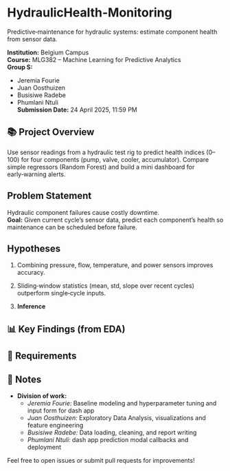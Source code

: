 # HydraulicHealth-Monitoring

Predictive‑maintenance for hydraulic systems: estimate component health from sensor data.

**Institution:** Belgium Campus  
**Course:** MLG382 – Machine Learning for Predictive Analytics  
**Group S:**

- Jeremia Fourie
- Juan Oosthuizen
- Busisiwe Radebe
- Phumlani Ntuli  
  **Submission Date:** 24 April 2025, 11:59 PM

## 📚 Project Overview

Use sensor readings from a hydraulic test rig to predict health indices (0–100) for four components (pump, valve, cooler, accumulator). Compare simple regressors (Random Forest) and build a mini dashboard for early‑warning alerts.

## Problem Statement

Hydraulic component failures cause costly downtime.  
**Goal:** Given current cycle’s sensor data, predict each component’s health so maintenance can be scheduled before failure.

## Hypotheses

1. Combining pressure, flow, temperature, and power sensors improves accuracy.
2. Sliding‑window statistics (mean, std, slope over recent cycles) outperform single‑cycle inputs.

3. **Inference**

## 📊 Key Findings (from EDA)

## 🔧 Requirements

## 📝 Notes

- **Division of work:**
  - _Jeremia Fourie:_ Baseline modeling and hyperparameter tuning and input form for dash app
  - _Juan Oosthuizen:_ Exploratory Data Analysis, visualizations and feature engineering
  - _Busisiwe Radebe:_ Data loading, cleaning, and report writing
  - _Phumlani Ntuli:_ dash app prediction modal callbacks and deployment

Feel free to open issues or submit pull requests for improvements!
